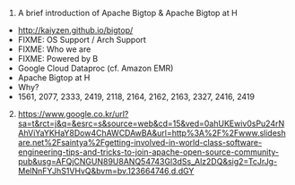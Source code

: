 1. A brief introduction of Apache Bigtop & Apache Bigtop at H
- http://kaiyzen.github.io/bigtop/
- FIXME: OS Support / Arch Support
- FIXME: Who we are
- FIXME: Powered by B
 - Google Cloud Dataproc (cf. Amazon EMR)
- Apache Bigtop at H
 - Why?
 - 1561, 2077, 2333, 2419, 2118, 2164, 2162, 2163, 2327, 2416, 2419


2. https://www.google.co.kr/url?sa=t&rct=j&q=&esrc=s&source=web&cd=15&ved=0ahUKEwiv0sPu24rNAhViYaYKHaY8Dow4ChAWCDAwBA&url=http%3A%2F%2Fwww.slideshare.net%2Fsaintya%2Fgetting-involved-in-world-class-software-engineering-tips-and-tricks-to-join-apache-open-source-community-pub&usg=AFQjCNGUN89U8ANQ54743Gl3dSs_Alz2DQ&sig2=TcJrJg-MelNnFYJhS1VHvQ&bvm=bv.123664746,d.dGY

